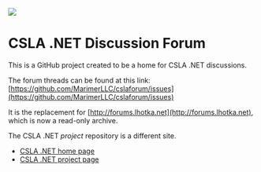 ![](https://raw.github.com/MarimerLLC/csla/master/Support/Logos/csla%20win8_mid.png)

CSLA .NET Discussion Forum
=========
This is a GitHub project created to be a home for CSLA .NET discussions.

The forum threads can be found at this link: [https://github.com/MarimerLLC/cslaforum/issues](https://github.com/MarimerLLC/cslaforum/issues)

It is the replacement for [http://forums.lhotka.net](http://forums.lhotka.net), which is now a read-only archive.

The CSLA .NET _project_ repository is a different site.

* [CSLA .NET home page](http://www.cslanet.com)
* [CSLA .NET project page](http://www.github.com/marimerllc/csla)
